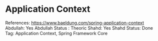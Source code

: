 # Application Context

References: https://www.baeldung.com/spring-application-context
Abdullah: Yes
Abdullah Status : Theoric
Shahd: Yes
Shahd Status: Done
Tag: Application Context, Spring Framework Core